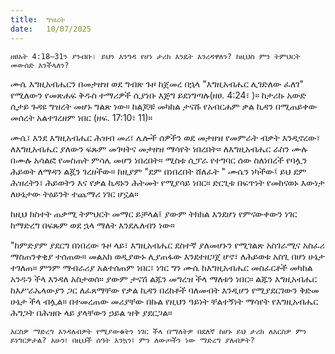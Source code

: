 ```yaml
---
title:  ግዝረት
date:   10/07/2025
---
```


`ዘፀአት 4:18–31ን ያንብቡ। ይህን እንግዳ የሆነ ታሪክ እንዴት እንረዳዋለን? ከዚህስ ምን ትምህርት መውሰድ እንችላለን?`

ሙሴ እግዚአብሔርን በመታዘዝ ወደ ግብጽ ጉዞ ከጀመረ በኋላ "እግዚአብሔር ሊገድለው ፈለገ" የሚለውን የመጽሐፍ ቅዱስ ተማሪዎች ሲያነቡ እጅግ ይደነግጣሉ(ዘፀ. 4:24፣ )። ከታሪኩ አውድ ሲታይ ጉዳዩ ግዝረት መሆኑ ግልጽ ነው። ከልጆቹ መካከል ታናሹ የአብርሐም ቃል ኪዳን በሚጠይቀው መሰረት አልተገረዘም ነበር (ዘፍ. 17:10፣ 11)።
 
ሙሴ፣ እንደ እግዚአብሔር ሕዝብ መሪ፣ ሌሎች ሰዎችን ወደ መታዘዝ የመምራት ብቃት እንዲኖረው፣ ለእግዚአብሔር ያለውን ፍጹም መገዛትና መታዘዝ ማሳየት ነበረበት። ለእግዚአብሔር ራስን ሙሉ በሙሉ አሳልፎ የመስጠት ምሳሌ መሆን ነበረበት። ሚስቱ ሲፓራ የተግባር ሰው ስለነበረች የባሏን ሕይወት ለማዳን ልጇን ገረዘችው። ከዚያም "ደም በነበረበት ሸለፈት " ሙሴን ነካችው፤ ይህ ደም ሕዝረትን፣ ሕይወትን እና የቃል ኪዳኑን ሕትመት የሚያሳይ ነበር። ድርጊቱ በፍጥነት የመከናወኑ እውነታ ለሁኔታው ትዕይንት ተጨማሪ ነገር ሆኗል።
 
ከዚህ ክስተት ጠቃሚ ትምህርት መማር ይቻላል፤ ያውም ትክክል እንደሆነ የምናውቀውን ነገር ከማድረግ በፍጹም ወደ ኋላ ማለት እንደሌለብን ነው።

"ከምድያም ያደርግ በነበረው ጉዞ ላይ፣ እግዚአብሔር ደስተኛ ያለመሆኑን የሚገልጽ አስገራሚና አስፈሪ ማስጠንቀቂያ ተሰጠው። መልአክ ወዲያውኑ ሊያጠፋው እንደተዘጋጀ ሆኖ፣ ለሕይወቱ አስጊ በሆነ ሁኔታ ተገለጠ። ምንም ማብራሪያ አልተሰጠም ነበር፣ ነገር ግን ሙሴ ከእግዚአብሔር መስፈርቶች መካከል አንዱን ችላ እንዳለ አስታወሰ። ያውም ታናሽ ልጁን መግረዝ ችላ ማለቱን ነበር። ልጁን እግዚአብሔር ከእሥራኤላውያን ጋር ለፈጸማቸው የቃል ኪዳን በረከቶች ባለመብት እንዲሆን የሚያደርገውን ቅድመ ሁኔታ ችላ ብሏል። በተመረጠው መሪያቸው በኩል የዚህን ዓይነት ቸልተኝነት ማሳየት የእግዚአብሔር ሕግጋት በሕዝቡ ላይ ያላቸውን ኃይል ዝቅ ያደርጋል።

`እርስዎ ማድረግ እንዳለብዎት የሚያውቁትን ነገር ችላ በማለትዎ በደለኛ ከሆኑ ይህ ታሪክ ለእርስዎ ምን ይነግርዎታል? አሁን፣ በዚህች ሰዓት እንኳን፣ ምን ለውጦችን ነው ማድረግ ያለብዎት?`